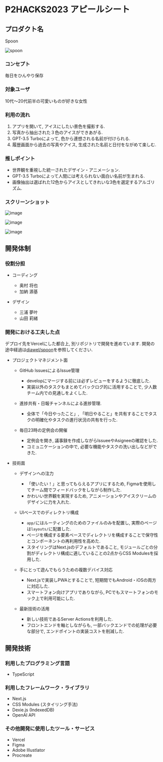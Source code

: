 # P2HACKS2023 アピールシート

## プロダクト名

Spoon

![spoon](https://github.com/p2hacks2023/pre-07/assets/38136957/3b0294a9-084f-4c62-a7f0-dce38ef46977)

### コンセプト

毎日をひんやり保存

### 対象ユーザ

10代〜20代前半の可愛いものが好きな女性

### 利用の流れ

1. アプリを開いて, アイスにしたい景色を撮影する.
2. 写真から抽出された３色のアイスができあがる.
3. GPT-3.5 Turboによって, 色から連想される名前が付けられる.
4. 履歴画面から過去の写真やアイス, 生成された名前と日付をながめて楽しむ.

### 推しポイント

- 世界観を重視した統一されたデザイン・アニメーション.
- GPT-3.5 Turboによって人間には考えられない面白い名前が生まれる.
- 画像抽出は選ばれた12色からアイスとしてきれいな3色を選定するアルゴリズム.

### スクリーンショット

![image](https://github.com/p2hacks2023/pre-07/assets/38136957/3c2edf92-4112-42db-ab15-530135596145)

![image](https://github.com/p2hacks2023/pre-07/assets/38136957/cb0deb3e-ab64-4d0c-956f-2bf7127eae98)

![image](https://github.com/p2hacks2023/pre-07/assets/38136957/4e89b035-7d99-4e64-bf39-fdabc1000c8f)



## 開発体制

### 役割分担
- コーディング
  - 奥村 将也
  - 加納 源基

- デザイン
  - 三浦 夢叶
  - 山田 莉緒

### 開発における工夫した点

デプロイ先をVercelにした都合上, 別リポジトリで開発を進めています. 開発の途中経過は[diawel/spoon](https://github.com/diawel/spoon)を参照してください.

- プロジェクトマネジメント面
  - GitHub IssuesによるIssue管理
    - developにマージする前には必ずレビューをするように徹底した.
    - 実装以外のタスクもまとめてバックログ的に活用することで, 少人数チーム内での見通しをよくした.

  - 進捗共有・日報チャンネルによる進捗管理.
    - 全体で「今日やったこと」, 「明日やること」を共有することでタスクの明確化やタスクの進行状況の共有を行った.

  - 毎日23時の定例会の開催
    - 定例会を開き, 議事録を作成しながらIssueeやAsigneeの確認をした.
    - コミュニケーションの中で, 必要な機能やタスクの洗い出しなどができた.

- 技術面
  - デザインへの注力
    - 「使いたい！」と思ってもらえるアプリにするため, Figmaを使用してチーム間でフィードバックをしながら制作した.
    - かわいい世界観を実現するため, アニメーションやアイスクリームのデザインに力を入れた.

  - UIベースでのディレクトリ構成
    - `app/`にはルーティングのためのファイルのみを配置し, 実際のページは`layouts/`に配置した.
    - ページを構成する要素ベースでディレクトリを構成することで保守性とコンポーネントの再利用性を高めた.
    - スタイリングはNext.jsのデフォルトであること, モジュールごとの分割がディレクトリ構成に適していることの2点からCSS Modulesを採用した.

  - 手にとって遊んでもらうための複数デバイス対応
    - Next.jsで実装しPWAとすることで, 短期間でもAndroid・iOSの両方に対応した.
    - スマートフォン向けアプリでありながら, PCでもスマートフォンのモック上で利用可能にした.

  - 最新技術の活用
    - 新しい技術であるServer Actionsを利用した.
    - フロントエンドを軸としながらも, 一部バックエンドでの処理が必要な部分で, エンドポイントの実装コストを削減した.

## 開発技術

### 利用したプログラミング言語

- TypeScript

### 利用したフレームワーク・ライブラリ

- Next.js
- CSS Modules (スタイリング手法)
- Dexie.js (IndexedDB)
- OpenAI API

### その他開発に使用したツール・サービス

- Vercel
- Figma
- Adobe Illustlator
- Procreate
